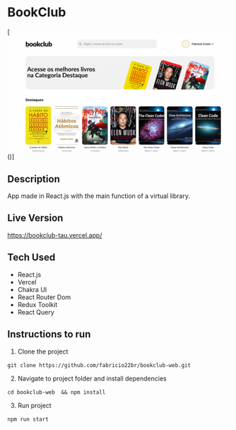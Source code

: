 # BookClub

[![BookClub Demo](/public/img/demo.png '  BookClub Demo')()]

## Description

App made in React.js with the main function of a virtual library.

## Live Version

<https://bookclub-tau.vercel.app/>

## Tech Used

- React.js
- Vercel
- Chakra UI
- React Router Dom
- Redux Toolkit
- React Query

## Instructions to run

1. Clone the project

```
git clone https://github.com/fabricio22br/bookclub-web.git

```

2. Navigate to project folder and install dependencies

```
cd bookclub-web  && npm install

```

3. Run project

```
npm run start
```
